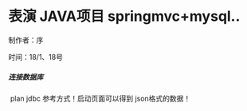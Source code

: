 #       表演 JAVA项目 springmvc+mysql..

制作者：序

时间：18/1、18号

##### 连接数据库

​	plan  jdbc 参考方式！启动页面可以得到 json格式的数据！

​        

